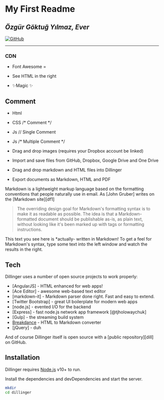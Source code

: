 # My First Readme
## _Özgür Göktuğ Yılmaz, Ever_

[![GitHub](https://www.google.com/imgres?q=icardi%20png&imgurl=https%3A%2F%2Fwww.footyrenders.com%2Frender%2Fmauro-icardi-33.png&imgrefurl=https%3A%2F%2Fwww.footyrenders.com%2Fother-leagues%2Fsuperlig%2Fgalatasaray%2Fmauro-icardi-90%2F&docid=VMcUaYysU8ieyM&tbnid=GMc1Z_UtqppzFM&vet=12ahUKEwi9hpyxg_aOAxWGAtsEHa6yMUwQM3oECCkQAA..i&w=816&h=1301&hcb=2&ved=2ahUKEwi9hpyxg_aOAxWGAtsEHa6yMUwQM3oECCkQAA)](https://github.com/ozgurgoktug/Calisma_Dosyalari)

---

### CDN

- Font Awesome = <link rel="stylesheet" href="https://cdnjs.cloudflare.com/ajax/libs/font-awesome/7.0.0/css/all.min.css" integrity="sha512-DxV+EoADOkOygM4IR9yXP8Sb2qwgidEmeqAEmDKIOfPRQZOWbXCzLC6vjbZyy0vPisbH2SyW27+ddLVCN+OMzQ==" crossorigin="anonymous" referrerpolicy="no-referrer" />

- See HTML in the right
- ✨Magic ✨

## Comment

- Html <!--- Comment --->
- CSS /* Comment */
- Js  // Single Comment 
- Js /* Multiple Comment */

- Drag and drop images (requires your Dropbox account be linked)
- Import and save files from GitHub, Dropbox, Google Drive and One Drive
- Drag and drop markdown and HTML files into Dillinger
- Export documents as Markdown, HTML and PDF

Markdown is a lightweight markup language based on the formatting conventions
that people naturally use in email.
As [John Gruber] writes on the [Markdown site][df1]

> The overriding design goal for Markdown's
> formatting syntax is to make it as readable
> as possible. The idea is that a
> Markdown-formatted document should be
> publishable as-is, as plain text, without
> looking like it's been marked up with tags
> or formatting instructions.

This text you see here is *actually- written in Markdown! To get a feel
for Markdown's syntax, type some text into the left window and
watch the results in the right.

## Tech

Dillinger uses a number of open source projects to work properly:

- [AngularJS] - HTML enhanced for web apps!
- [Ace Editor] - awesome web-based text editor
- [markdown-it] - Markdown parser done right. Fast and easy to extend.
- [Twitter Bootstrap] - great UI boilerplate for modern web apps
- [node.js] - evented I/O for the backend
- [Express] - fast node.js network app framework [@tjholowaychuk]
- [Gulp] - the streaming build system
- [Breakdance](https://breakdance.github.io/breakdance/) - HTML
to Markdown converter
- [jQuery] - duh

And of course Dillinger itself is open source with a [public repository][dill]
 on GitHub.

## Installation

Dillinger requires [Node.js](https://nodejs.org/) v10+ to run.

Install the dependencies and devDependencies and start the server.

```sh
mkdir
cd dillinger

```


